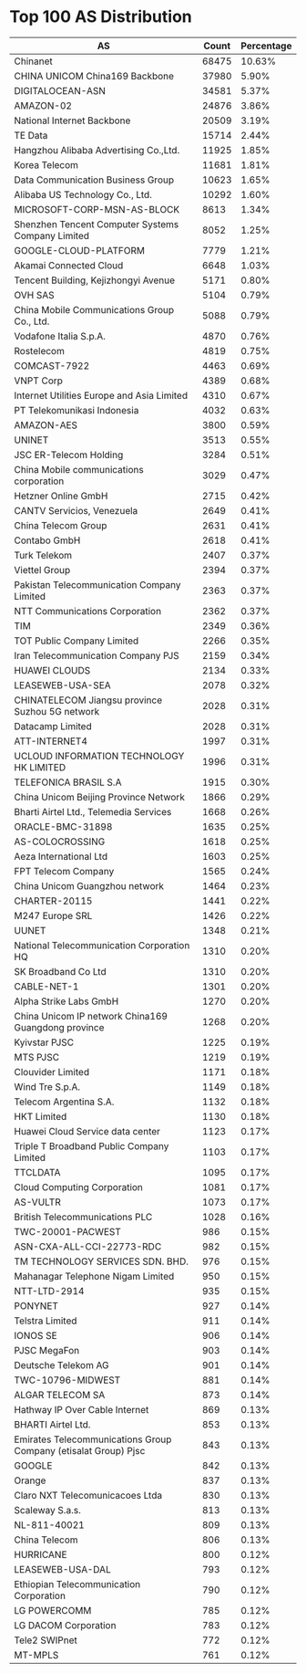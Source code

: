 # Top 100 AS Distribution
| AS | Count | Percentage |
|----|----|----|
| Chinanet | 68475 | 10.63% |
| CHINA UNICOM China169 Backbone | 37980 | 5.90% |
| DIGITALOCEAN-ASN | 34581 | 5.37% |
| AMAZON-02 | 24876 | 3.86% |
| National Internet Backbone | 20509 | 3.19% |
| TE Data | 15714 | 2.44% |
| Hangzhou Alibaba Advertising Co.,Ltd. | 11925 | 1.85% |
| Korea Telecom | 11681 | 1.81% |
| Data Communication Business Group | 10623 | 1.65% |
| Alibaba US Technology Co., Ltd. | 10292 | 1.60% |
| MICROSOFT-CORP-MSN-AS-BLOCK | 8613 | 1.34% |
| Shenzhen Tencent Computer Systems Company Limited | 8052 | 1.25% |
| GOOGLE-CLOUD-PLATFORM | 7779 | 1.21% |
| Akamai Connected Cloud | 6648 | 1.03% |
| Tencent Building, Kejizhongyi Avenue | 5171 | 0.80% |
| OVH SAS | 5104 | 0.79% |
| China Mobile Communications Group Co., Ltd. | 5088 | 0.79% |
| Vodafone Italia S.p.A. | 4870 | 0.76% |
| Rostelecom | 4819 | 0.75% |
| COMCAST-7922 | 4463 | 0.69% |
| VNPT Corp | 4389 | 0.68% |
| Internet Utilities Europe and Asia Limited | 4310 | 0.67% |
| PT Telekomunikasi Indonesia | 4032 | 0.63% |
| AMAZON-AES | 3800 | 0.59% |
| UNINET | 3513 | 0.55% |
| JSC ER-Telecom Holding | 3284 | 0.51% |
| China Mobile communications corporation | 3029 | 0.47% |
| Hetzner Online GmbH | 2715 | 0.42% |
| CANTV Servicios, Venezuela | 2649 | 0.41% |
| China Telecom Group | 2631 | 0.41% |
| Contabo GmbH | 2618 | 0.41% |
| Turk Telekom | 2407 | 0.37% |
| Viettel Group | 2394 | 0.37% |
| Pakistan Telecommunication Company Limited | 2363 | 0.37% |
| NTT Communications Corporation | 2362 | 0.37% |
| TIM | 2349 | 0.36% |
| TOT Public Company Limited | 2266 | 0.35% |
| Iran Telecommunication Company PJS | 2159 | 0.34% |
| HUAWEI CLOUDS | 2134 | 0.33% |
| LEASEWEB-USA-SEA | 2078 | 0.32% |
| CHINATELECOM Jiangsu province Suzhou 5G network | 2028 | 0.31% |
| Datacamp Limited | 2028 | 0.31% |
| ATT-INTERNET4 | 1997 | 0.31% |
| UCLOUD INFORMATION TECHNOLOGY HK LIMITED | 1996 | 0.31% |
| TELEFONICA BRASIL S.A | 1915 | 0.30% |
| China Unicom Beijing Province Network | 1866 | 0.29% |
| Bharti Airtel Ltd., Telemedia Services | 1668 | 0.26% |
| ORACLE-BMC-31898 | 1635 | 0.25% |
| AS-COLOCROSSING | 1618 | 0.25% |
| Aeza International Ltd | 1603 | 0.25% |
| FPT Telecom Company | 1565 | 0.24% |
| China Unicom Guangzhou network | 1464 | 0.23% |
| CHARTER-20115 | 1441 | 0.22% |
| M247 Europe SRL | 1426 | 0.22% |
| UUNET | 1348 | 0.21% |
| National Telecommunication Corporation HQ | 1310 | 0.20% |
| SK Broadband Co Ltd | 1310 | 0.20% |
| CABLE-NET-1 | 1301 | 0.20% |
| Alpha Strike Labs GmbH | 1270 | 0.20% |
| China Unicom IP network China169 Guangdong province | 1268 | 0.20% |
| Kyivstar PJSC | 1225 | 0.19% |
| MTS PJSC | 1219 | 0.19% |
| Clouvider Limited | 1171 | 0.18% |
| Wind Tre S.p.A. | 1149 | 0.18% |
| Telecom Argentina S.A. | 1132 | 0.18% |
| HKT Limited | 1130 | 0.18% |
| Huawei Cloud Service data center | 1123 | 0.17% |
| Triple T Broadband Public Company Limited | 1103 | 0.17% |
| TTCLDATA | 1095 | 0.17% |
| Cloud Computing Corporation | 1081 | 0.17% |
| AS-VULTR | 1073 | 0.17% |
| British Telecommunications PLC | 1028 | 0.16% |
| TWC-20001-PACWEST | 986 | 0.15% |
| ASN-CXA-ALL-CCI-22773-RDC | 982 | 0.15% |
| TM TECHNOLOGY SERVICES SDN. BHD. | 976 | 0.15% |
| Mahanagar Telephone Nigam Limited | 950 | 0.15% |
| NTT-LTD-2914 | 935 | 0.15% |
| PONYNET | 927 | 0.14% |
| Telstra Limited | 911 | 0.14% |
| IONOS SE | 906 | 0.14% |
| PJSC MegaFon | 903 | 0.14% |
| Deutsche Telekom AG | 901 | 0.14% |
| TWC-10796-MIDWEST | 881 | 0.14% |
| ALGAR TELECOM SA | 873 | 0.14% |
| Hathway IP Over Cable Internet | 869 | 0.13% |
| BHARTI Airtel Ltd. | 853 | 0.13% |
| Emirates Telecommunications Group Company (etisalat Group) Pjsc | 843 | 0.13% |
| GOOGLE | 842 | 0.13% |
| Orange | 837 | 0.13% |
| Claro NXT Telecomunicacoes Ltda | 830 | 0.13% |
| Scaleway S.a.s. | 813 | 0.13% |
| NL-811-40021 | 809 | 0.13% |
| China Telecom | 806 | 0.13% |
| HURRICANE | 800 | 0.12% |
| LEASEWEB-USA-DAL | 793 | 0.12% |
| Ethiopian Telecommunication Corporation | 790 | 0.12% |
| LG POWERCOMM | 785 | 0.12% |
| LG DACOM Corporation | 783 | 0.12% |
| Tele2 SWIPnet | 772 | 0.12% |
| MT-MPLS | 761 | 0.12% |
